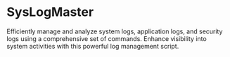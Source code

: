 # SysLogMaster
Efficiently manage and analyze system logs, application logs, and security logs using a comprehensive set of commands. Enhance visibility into system activities with this powerful log management script.
